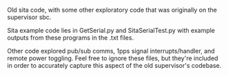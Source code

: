 Old sita code, with some other exploratory code that was originally on the supervisor sbc.

Sita example code lies in GetSerial.py and SitaSerialTest.py with example outputs from these programs in the .txt files.

Other code explored pub/sub comms, 1pps signal interrupts/handler, and remote power toggling. Feel free to ignore these
files,
but they're included in order to accurately capture this aspect of the old supervisor's codebase.
